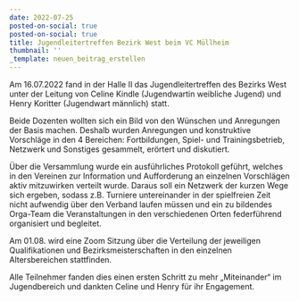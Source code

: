 ```yaml
---
date: 2022-07-25
posted-on-social: true
posted-on-social: true
title: Jugendleitertreffen Bezirk West beim VC Müllheim
thumbnail: ''
_template: neuen_beitrag_erstellen
---
```


Am 16.07.2022 fand in der Halle II das Jugendleitertreffen des Bezirks West unter der Leitung von Celine Kindle (Jugendwartin weibliche Jugend) und Henry Koritter (Jugendwart männlich) statt.

Beide Dozenten wollten sich ein Bild von den Wünschen und Anregungen der Basis machen. Deshalb wurden Anregungen und konstruktive Vorschläge in den 4 Bereichen: Fortbildungen, Spiel- und Trainingsbetrieb, Netzwerk und Sonstiges gesammelt, erörtert und diskutiert.

Über die Versammlung wurde ein ausführliches Protokoll geführt, welches in den Vereinen zur Information und Aufforderung an einzelnen Vorschlägen aktiv mitzuwirken verteilt wurde. Daraus soll ein Netzwerk der kurzen Wege sich ergeben, sodass z.B. Turniere untereinander in der spielfreien Zeit nicht aufwendig über den Verband laufen müssen und ein zu bildendes Orga-Team die Veranstaltungen in den verschiedenen Orten federführend organisiert und begleitet.

Am 01.08. wird eine Zoom Sitzung über die Verteilung der jeweiligen Qualifikationen und Bezirksmeisterschaften in den  einzelnen Altersbereichen stattfinden.

Alle Teilnehmer fanden dies einen ersten Schritt zu mehr „Miteinander“ im Jugendbereich und dankten Celine und Henry für ihr Engagement.
